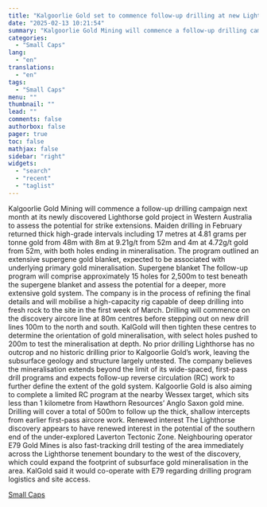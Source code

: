 ```yaml
---
title: "Kalgoorlie Gold set to commence follow-up drilling at new Lighthorse gold discovery"
date: "2025-02-13 10:21:54"
summary: "Kalgoorlie Gold Mining will commence a follow-up drilling campaign next month at its newly discovered Lighthorse gold project in Western Australia to assess the potential for strike extensions. Maiden drilling in February returned thick high-grade intervals including 17 metres at 4.81 grams per tonne gold from 48m with 8m at..."
categories:
  - "Small Caps"
lang:
  - "en"
translations:
  - "en"
tags:
  - "Small Caps"
menu: ""
thumbnail: ""
lead: ""
comments: false
authorbox: false
pager: true
toc: false
mathjax: false
sidebar: "right"
widgets:
  - "search"
  - "recent"
  - "taglist"
---
```


Kalgoorlie Gold Mining will commence a follow-up drilling campaign next month at its newly discovered Lighthorse gold project in Western Australia to assess the potential for strike extensions. Maiden drilling in February returned thick high-grade intervals including 17 metres at 4.81 grams per tonne gold from 48m with 8m at 9.21g/t from 52m and 4m at 4.72g/t gold from 52m, with both holes ending in mineralisation. The program outlined an extensive supergene gold blanket, expected to be associated with underlying primary gold mineralisation. Supergene blanket The follow-up program will comprise approximately 15 holes for 2,500m to test beneath the supergene blanket and assess the potential for a deeper, more extensive gold system. The company is in the process of refining the final details and will mobilise a high-capacity rig capable of deep drilling into fresh rock to the site in the first week of March. Drilling will commence on the discovery aircore line at 80m centres before stepping out on new drill lines 100m to the north and south. KalGold will then tighten these centres to determine the orientation of gold mineralisation, with select holes pushed to 200m to test the mineralisation at depth. No prior drilling Lighthorse has no outcrop and no historic drilling prior to Kalgoorlie Gold’s work, leaving the subsurface geology and structure largely untested. The company believes the mineralisation extends beyond the limit of its wide-spaced, first-pass drill programs and expects follow-up reverse circulation (RC) work to further define the extent of the gold system. Kalgoorlie Gold is also aiming to complete a limited RC program at the nearby Wessex target, which sits less than 1 kilometre from Hawthorn Resources’ Anglo Saxon gold mine. Drilling will cover a total of 500m to follow up the thick, shallow intercepts from earlier first-pass aircore work. Renewed interest The Lighthorse discovery appears to have renewed interest in the potential of the southern end of the under-explored Laverton Tectonic Zone. Neighbouring operator E79 Gold Mines is also fast-tracking drill testing of the area immediately across the Lighthorse tenement boundary to the west of the discovery, which could expand the footprint of subsurface gold mineralisation in the area. KalGold said it would co-operate with E79 regarding drilling program logistics and site access.

[Small Caps](https://www.tradingview.com/news/smallcaps:e92a0530a094b:0-kalgoorlie-gold-set-to-commence-follow-up-drilling-at-new-lighthorse-gold-discovery/)
